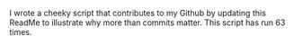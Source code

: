 I wrote a cheeky script that contributes to my Github by updating this ReadMe to illustrate why more than commits matter. This script has run 63 times.